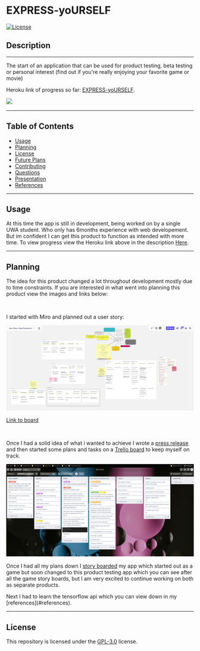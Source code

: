 # EXPRESS-yoURSELF

[![License](https://img.shields.io/badge/License-GPL%203.0-blue.svg)](https://opensource.org/licenses/GPL-3.0)

## Description

---

The start of an application that can be used for product testing, beta testing or personal interest (find out if you're really enjoying your favorite game or movie)

Heroku link of progress so far: [EXPRESS-yoURSELF](https://react-express-yourself.herokuapp.com/).

![](screenshots/demo.gif)

---

## Table of Contents

- [Usage](#usage)
- [Planning](#planning)
- [License](#license)
- [Future Plans](#future)
- [Contributing](#contributing)
- [Questions](#questions)
- [Presentation](#presentation)
- [References](#references)

---

## Usage

At this time the app is still in development, being worked on by a single UWA student. Who only has 6months experience with web developement. But im confident I can get this product to function as intended with more time. To view progress view the Heroku link above in the description [Here](#description).

---

## Planning

The idea for this product changed a lot throughout development mostly due to time constraints.
If you are interested in what went into planning this product view the images and links below:

<br>

I started with Miro and planned out a user story:

![](screenshots/miroPlanning.png)

[Link to board](https://miro.com/app/board/o9J_l4d8TP8=/)

<br>

Once I had a solid idea of what i wanted to achieve I wrote a [press release](https://docs.google.com/document/d/1YMZylozOyr_6TOA9Ju-uYEWSkKFkWu1mavHIqd6BjEg/edit?usp=sharing) and then started some plans and tasks on a [Trello board](https://trello.com/b/nxkpbz4W/express-yourself) to keep myself on track.

![](screenshots/trello.png)

Once I had all my plans down I [story boarded](https://drive.google.com/drive/folders/1Muils9CKx3C5rS8vdiGQ4TTGdVlqzgBt?usp=sharing) my app which started out as a game but soon changed to this product testing app which you can see after all the game story boards, but I am very excited to continue working on both as separate products.

<p> Next I had to learn the tensorflow api which you can view down in my [references](#references).

---

## License

This repository is licensed under the [GPL-3.0](https://opensource.org/licenses/GPL-3.0) license.
